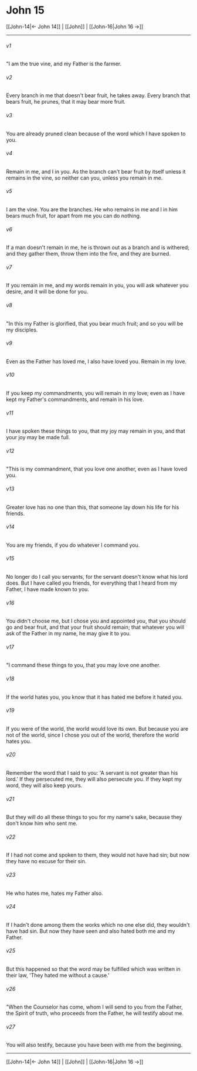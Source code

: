 # John 15

[[John-14|← John 14]] | [[John]] | [[John-16|John 16 →]]
***



###### v1 
"I am the true vine, and my Father is the farmer. 

###### v2 
Every branch in me that doesn't bear fruit, he takes away. Every branch that bears fruit, he prunes, that it may bear more fruit. 

###### v3 
You are already pruned clean because of the word which I have spoken to you. 

###### v4 
Remain in me, and I in you. As the branch can't bear fruit by itself unless it remains in the vine, so neither can you, unless you remain in me. 

###### v5 
I am the vine. You are the branches. He who remains in me and I in him bears much fruit, for apart from me you can do nothing. 

###### v6 
If a man doesn't remain in me, he is thrown out as a branch and is withered; and they gather them, throw them into the fire, and they are burned. 

###### v7 
If you remain in me, and my words remain in you, you will ask whatever you desire, and it will be done for you. 

###### v8 
"In this my Father is glorified, that you bear much fruit; and so you will be my disciples. 

###### v9 
Even as the Father has loved me, I also have loved you. Remain in my love. 

###### v10 
If you keep my commandments, you will remain in my love; even as I have kept my Father's commandments, and remain in his love. 

###### v11 
I have spoken these things to you, that my joy may remain in you, and that your joy may be made full. 

###### v12 
"This is my commandment, that you love one another, even as I have loved you. 

###### v13 
Greater love has no one than this, that someone lay down his life for his friends. 

###### v14 
You are my friends, if you do whatever I command you. 

###### v15 
No longer do I call you servants, for the servant doesn't know what his lord does. But I have called you friends, for everything that I heard from my Father, I have made known to you. 

###### v16 
You didn't choose me, but I chose you and appointed you, that you should go and bear fruit, and that your fruit should remain; that whatever you will ask of the Father in my name, he may give it to you. 

###### v17 
"I command these things to you, that you may love one another. 

###### v18 
If the world hates you, you know that it has hated me before it hated you. 

###### v19 
If you were of the world, the world would love its own. But because you are not of the world, since I chose you out of the world, therefore the world hates you. 

###### v20 
Remember the word that I said to you: 'A servant is not greater than his lord.' If they persecuted me, they will also persecute you. If they kept my word, they will also keep yours. 

###### v21 
But they will do all these things to you for my name's sake, because they don't know him who sent me. 

###### v22 
If I had not come and spoken to them, they would not have had sin; but now they have no excuse for their sin. 

###### v23 
He who hates me, hates my Father also. 

###### v24 
If I hadn't done among them the works which no one else did, they wouldn't have had sin. But now they have seen and also hated both me and my Father. 

###### v25 
But this happened so that the word may be fulfilled which was written in their law, 'They hated me without a cause.' 

###### v26 
"When the Counselor has come, whom I will send to you from the Father, the Spirit of truth, who proceeds from the Father, he will testify about me. 

###### v27 
You will also testify, because you have been with me from the beginning.

***
[[John-14|← John 14]] | [[John]] | [[John-16|John 16 →]]
